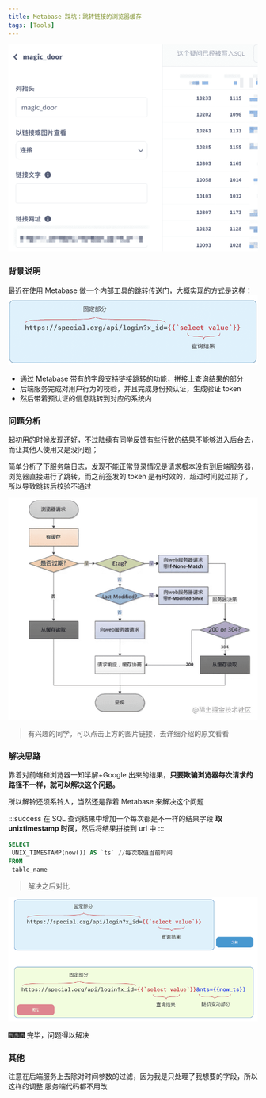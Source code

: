 ```yaml
---
title: Metabase 踩坑：跳转链接的浏览器缓存
tags: [Tools]
---
```


![image.png](images/resize,w_960,m_lfit_c1552da9.png)

### 背景说明

最近在使用 Metabase 做一个内部工具的跳转传送门，大概实现的方式是这样：
![image.png](images/resize,w_960,m_lfit_95783d67.png)

- 通过 Metabase 带有的字段支持链接跳转的功能，拼接上查询结果的部分
- 后端服务完成对用户行为的校验，并且完成身份预认证，生成验证 token
- 然后带着预认证的信息跳转到对应的系统内

### 问题分析

起初用的时候发现还好，不过陆续有同学反馈有些行数的结果不能够进入后台去，而让其他人使用又是没问题；

简单分析了下服务端日志，发现不能正常登录情况是请求根本没有到后端服务器，浏览器直接进行了跳转，而之前签发的 token 是有时效的，超过时间就过期了，所以导致跳转后校验不通过

[![image.png](images/resize,w_960,m_lfit_baeda4aa.png)](https://img.samzong.me/202307191534498.svg?imageView2/3/w/400/interlace/1/q/50)

> 有兴趣的同学，可以点击上方的图片链接，去详细介绍的原文看看

### 解决思路&#xA;&#xA;

靠着对前端和浏览器一知半解+Google 出来的结果，**只要欺骗浏览器每次请求的路径不一样，就可以解决这个问题。**

所以解铃还须系铃人，当然还是靠着 Metabase 来解决这个问题

:::success
在 SQL 查询结果中增加一个每次都是不一样的结果字段 **取 unixtimestamp 时间**，然后将结果拼接到 url 中
:::

```sql
SELECT
 UNIX_TIMESTAMP(now()) AS `ts` //每次取值当前时间
FROM
 table_name
```

> 解决之后对比

![image.png](images/resize,w_960,m_lfit_ca82e083.png)

🎆🎆🎆  完毕，问题得以解决

### 其他

注意在后端服务上去除对时间参数的过滤，因为我是只处理了我想要的字段，所以这样的调整 服务端代码都不用改
